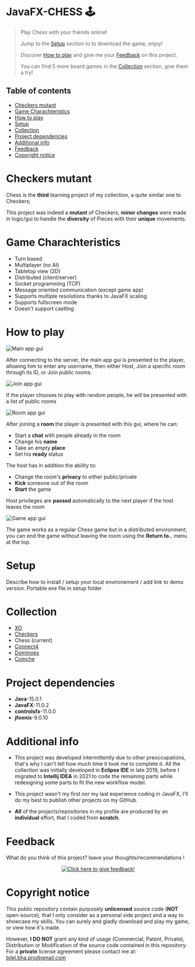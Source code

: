 # JavaFX-CHESS 🕹️

> Play Chess with your friends online!
> 
> Jump to the [Setup](#setup) section to to download the game, enjoy!
> 
> Discover [How to play](#how-to-play) and give me your [Feedback](#feedback) on this project.
> 
> You can find 5 more board games in the [Collection](#collection) section, give them a try!

## Table of contents
* [Checkers mutant](#checkers-mutant)
* [Game Charachteristics](game-charachteristics)
* [How to play](#how-to-play)
* [Setup](#setup)
* [Collection](#collection)
* [Project dependencies](#project-dependencies)
* [Additional info](#additional-info)
* [Feedback](#feedback)
* [Copyright notice](#copyright-notice)

# Checkers mutant
Chess is the **third** learning project of my collection, a quite similar one to Checkers;

This project was indeed a **mutant** of Checkers, **minor changes** were made in logic/gui to handle the **diversity** of Pieces with their **unique** movements.

# Game Charachteristics
- Turn based
- Multiplayer (no AI)
- Tabletop view (2D)
- Distributed (client/server)
- Socket programming (TCP)
- Message oriented communication (except game app)
- Supports multiple resolutions thanks to JavaFX scaling
- Supports fullscreen mode
- Doesn't support castling

# How to play
![Main app gui](./screenshots/mainApp.png)

After connecting to the server, the main app gui is presented to the player, 
allowing him to enter any username, then either Host, Join a specific room through its ID, 
or Join public rooms.

![Join app gui](./screenshots/joinApp.png)

If the player chooses to play with random people, he will be presented with a list of public rooms

![Room app gui](./screenshots/roomApp.png)

After joining a **room** the player is presented with this gui, where he can:
- Start a **chat** with people already in the room
- Change his **name**
- Take an empty **place**
- Set his **ready** status

The host has in addition the ability to:
- Change the room's **privacy** to either public/private
- **Kick** someone out of the room
- **Start** the game

Host privileges are **passed** automatically to the next player if the host leaves the room

![Game app gui](./screenshots/gameApp.png)

The game works as a regular Chess game but in a distributed environment, 
you can end the game without leaving the room using the **Return to..** menu at the top.

# Setup
Describe how to install / setup your local environement / add link to demo version.
Portable exe file in setup folder

# Collection
- [XO](https://github.com/BHA-Bilel/JavaFX-XO)
- [Checkers](https://github.com/BHA-Bilel/JavaFX-CHECKERS)
- Chess (current)
- [Connect4](https://github.com/BHA-Bilel/JavaFX-CONNECT4)
- [Dominoes](https://github.com/BHA-Bilel/JavaFX-DOMINOS)
- [Coinche](https://github.com/BHA-Bilel/JavaFX-COINCHE)

# Project dependencies
- **Java**-15.0.1
- **JavaFX**-11.0.2
- **controlsfx**-11.0.0
- **jfoenix**-9.0.10

# Additional info
- This project was developed intermittently due to other preoccupations, that's why I can't tell how much time it took me to complete it.
All the collection was initially developed in **Eclipse IDE** in late 2019, before I migrated to **Intellij IDEA** in 2021 to code the remaining parts while redesigning some parts to fit the new workflow model.

- This project wasn't my first nor my last experience coding in JavaFX, I'll do my best to publish other projects on my GitHub.

- **All** of the projects/repositories in my profile are produced by an **individual** effort, that I coded from **scratch**.

# Feedback
What do you think of this project? leave your thoughts/recommendations !

<p align="center">
  <a href="https://gist.github.com/BHA-Bilel/8b624cce0a1263299f84d59ddc05eaf9">
    <img src="https://gist.githubusercontent.com/BHA-Bilel/6eb01c298f0ccceff7511427afb52534/raw/ebb3b59e6e8af742699627d15672f28a1f144d26/feedback.gif" alt="Click here to give feedback!">
  </a>
</p>

# Copyright notice
This public repository contain purposely **unlicensed** source code (**NOT** open-source), 
that I only consider as a personal side project and a way to showcase my skills.
You can surely and gladly download and play my game, or view how it's made.

However, **I DO NOT** grant any kind of usage (Commercial, Patent, Private), Distribution or Modification of the source code contained in this repository.
For a **private** license agreement please contact me at: bilel.bha.pro@gmail.com

